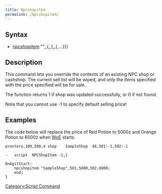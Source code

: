 ```yaml
---
title: Npcshopitem
permalink: /Npcshopitem/
---
```


Syntax
------

-   [npcshopitem](/npcshopitem "wikilink") "<name>",<item id>,<price>{,<item id>,<price>{,<item id>,<price>{,...}}}

Description
-----------

This command lets you override the contents of an existing NPC shop or cashshop. The current sell list will be wiped, and only the items specified with the price specified will be for sale.

The function returns 1 if shop was updated successfully, or 0 if not found.

Note that you cannot use -1 to specify default selling price!

Examples
--------

The code below will replace the price of Red Potion to 5000z and Orange Potion to 6000z when [WoE](/WoE "wikilink") starts.

    prontera,100,200,4 shop    SampleShop  46,501:-1,502:-1

    -   script  NPCShopItem -1,{

    OnAgitStart:
        npcshopitem "SampleShop",501,5000,502,6000;
        end;
    }

[Category:Script Command](/Category:Script_Command "wikilink")